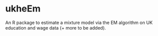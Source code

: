 # ukheEm
An R package to estimate a mixture model via the EM algorithm on UK education and wage data (+ more to be added). 
